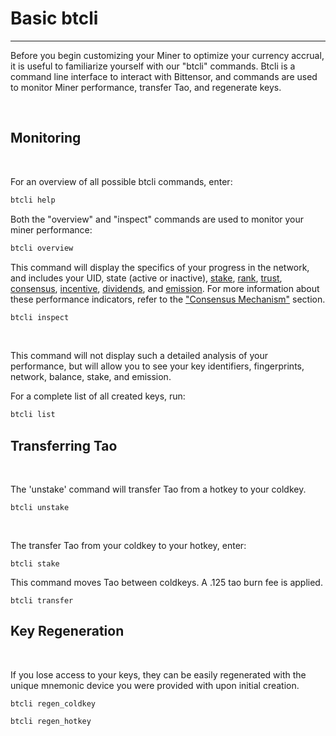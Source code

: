 # Basic btcli
---
Before you begin customizing your Miner to optimize your currency accrual, it is useful to familiarize yourself with our "btcli" commands. Btcli is a command line interface to interact with Bittensor, and commands are used to monitor Miner performance, transfer Tao, and regenerate keys. 


​
## Monitoring 
​

For an overview of all possible btcli commands, enter: 


```bash
btcli help
```


Both the "overview" and "inspect" commands are used to monitor your miner performance: 


```bash
btcli overview 
```


This command will display the specifics of your progress in the network, and includes your UID, state (active or inactive), [stake](src/../Glossary.md#stake), [rank](src/../../nested/Glossary.md), [trust](src/../../nested/Glossary.md#trust), [consensus](src/../../nested/Glossary.md#consensus), [incentive](src/../../nested/Glossary.md#incentive), [dividends](src/../../nested/Glossary.md#dividends), and [emission](src/../../nested/Glossary.md#inflation). For more information about these performance indicators, refer to the ["Consensus Mechanism"](../nested/Mechanisms.md) section.


```bash
btcli inspect 
```
​

This command will not display such a detailed analysis of your performance, but will allow you to see your key identifiers, fingerprints, network, balance, stake, and emission. 
​

For a complete list of all created keys, run: 


```bash
btcli list
```


## Transferring Tao
​

The 'unstake' command will transfer Tao from a hotkey to your coldkey. 


```bash​
btcli unstake
```
​

The transfer Tao from your coldkey to your hotkey, enter: 


```bash​
btcli stake 
```


This command moves Tao between coldkeys. A .125 tao burn fee is applied.


```bash​
btcli transfer
```



## Key Regeneration
​

If you lose access to your keys, they can be easily regenerated with the unique mnemonic device you were provided with upon initial creation. 


```bash​
btcli regen_coldkey
```



```bash
btcli regen_hotkey
```
